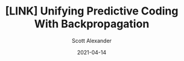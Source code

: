 ---
layout: podcast
title: "[LINK] Unifying Predictive Coding With Backpropagation"
author: Scott Alexander
description: https://astralcodexten.substack.com/p/link-unifying-predictive-coding-with
date: 2021-04-14
length: 762378
duration: 190
guid: link-unifying-predictive-coding-with
---